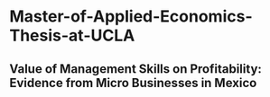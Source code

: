# Master-of-Applied-Economics-Thesis-at-UCLA
## Value of Management Skills on Profitability: Evidence from Micro Businesses in Mexico
